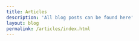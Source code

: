 ```yaml
---
title: Articles
description: 'All blog posts can be found here'
layout: blog
permalink: /articles/index.html
---
```

